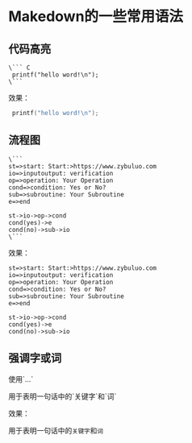 # Makedown的一些常用语法

## 代码高亮

```
\``` C
 printf("hello word!\n");
\```
```

效果：

``` C
 printf("hello word!\n");
```

## 流程图

```
\```
st=>start: Start:>https://www.zybuluo.com
io=>inputoutput: verification
op=>operation: Your Operation
cond=>condition: Yes or No?
sub=>subroutine: Your Subroutine
e=>end

st->io->op->cond
cond(yes)->e
cond(no)->sub->io
\```
```

效果：

```flow
st=>start: Start:>https://www.zybuluo.com
io=>inputoutput: verification
op=>operation: Your Operation
cond=>condition: Yes or No?
sub=>subroutine: Your Subroutine
e=>end

st->io->op->cond
cond(yes)->e
cond(no)->sub->io
```

## 强调字或词

使用\`...\`

用于表明一句话中的\`关键字\`和\`词\`

效果：

用于表明一句话中的`关键字`和`词`
